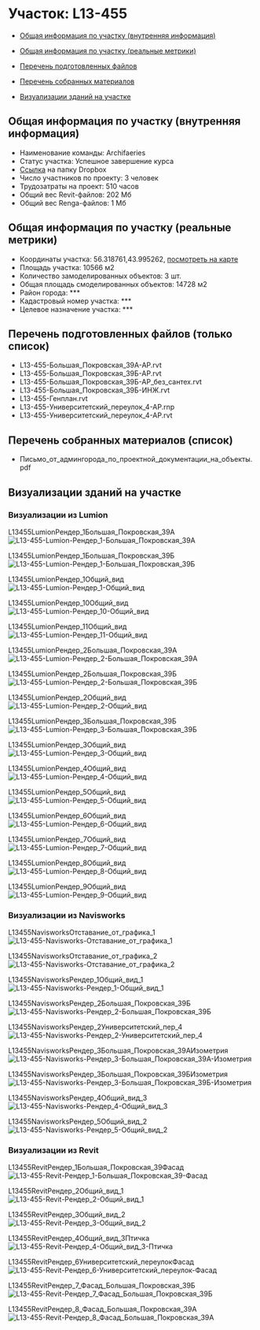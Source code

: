 # Участок: L13-455

* [Общая информация по участку (внутренняя информация)](#Chapter1)

* [Общая информация по участку (реальные метрики)](#Chapter2)

* [Перечень подготовленных файлов](#Chapter3)

* [Перечень собранных материалов](#Chapter4)

* [Визуализации зданий на участке](#Chapter6)

## <a id="Chapter1"></a> Общая информация по участку (внутренняя информация)
+ Наименование команды: Archifaeries
+ Статус участка: Успешное завершение курса
+ [Ссылка](https://www.dropbox.com/sh/wvvgv1nw1iqred9/AADKT844drn7jYZDkJCYzG6ra/L13_455?dl=0) на папку Dropbox
+ Число участников по проекту: 3 человек
+ Трудозатраты на проект: 510 часов
+ Общий вес Revit-файлов: 202 Мб
+ Общий вес Renga-файлов: 1 Мб
## <a id="Chapter2"></a> Общая информация по участку (реальные метрики)
+ Координаты участка: 56.318761,43.995262, [посмотреть на карте](https://yandex.ru/maps/47/nizhny-novgorod/?ll=43.995262%2C56.318761&z=19)
+ Площадь участка: 10566 м2
+ Количество замоделированных объектов: 3 шт.
+ Общая площадь смоделированных объектов: 14728 м2
+ Район города: *** 
+ Кадастровый номер участка: *** 
+ Целевое назначение участка: *** 
## <a id="Chapter3"></a> Перечень подготовленных файлов (только список)
+ L13-455-Большая_Покровская_39А-АР.rvt
+ L13-455-Большая_Покровская_39Б-АР.rvt
+ L13-455-Большая_Покровская_39Б-АР_без_сантех.rvt
+ L13-455-Большая_Покровская_39Б-ИНЖ.rvt
+ L13-455-Генплан.rvt
+ L13-455-Университетский_переулок_4-АР.rnp
+ L13-455-Университетский_переулок_4-АР.rvt
## <a id="Chapter4"></a> Перечень собранных материалов (список)
+ Письмо_от_админгорода_по_проектной_документации_на_объекты.pdf
## <a id="Chapter6"></a> Визуализации зданий на участке
### Визуализации из Lumion
L13455LumionРендер_1Большая_Покровская_39А
![L13-455-Lumion-Рендер_1-Большая_Покровская_39А](/Images/L13_455/L13-455-Lumion-Рендер_1-Большая_Покровская_39А_Compressed.jpg)

L13455LumionРендер_1Большая_Покровская_39Б
![L13-455-Lumion-Рендер_1-Большая_Покровская_39Б](/Images/L13_455/L13-455-Lumion-Рендер_1-Большая_Покровская_39Б_Compressed.jpg)

L13455LumionРендер_1Общий_вид
![L13-455-Lumion-Рендер_1-Общий_вид](/Images/L13_455/L13-455-Lumion-Рендер_1-Общий_вид_Compressed.jpg)

L13455LumionРендер_10Общий_вид
![L13-455-Lumion-Рендер_10-Общий_вид](/Images/L13_455/L13-455-Lumion-Рендер_10-Общий_вид_Compressed.jpg)

L13455LumionРендер_11Общий_вид
![L13-455-Lumion-Рендер_11-Общий_вид](/Images/L13_455/L13-455-Lumion-Рендер_11-Общий_вид_Compressed.jpg)

L13455LumionРендер_2Большая_Покровская_39А
![L13-455-Lumion-Рендер_2-Большая_Покровская_39А](/Images/L13_455/L13-455-Lumion-Рендер_2-Большая_Покровская_39А_Compressed.jpg)

L13455LumionРендер_2Большая_Покровская_39Б
![L13-455-Lumion-Рендер_2-Большая_Покровская_39Б](/Images/L13_455/L13-455-Lumion-Рендер_2-Большая_Покровская_39Б_Compressed.jpg)

L13455LumionРендер_2Общий_вид
![L13-455-Lumion-Рендер_2-Общий_вид](/Images/L13_455/L13-455-Lumion-Рендер_2-Общий_вид_Compressed.jpg)

L13455LumionРендер_3Большая_Покровская_39Б
![L13-455-Lumion-Рендер_3-Большая_Покровская_39Б](/Images/L13_455/L13-455-Lumion-Рендер_3-Большая_Покровская_39Б_Compressed.jpg)

L13455LumionРендер_3Общий_вид
![L13-455-Lumion-Рендер_3-Общий_вид](/Images/L13_455/L13-455-Lumion-Рендер_3-Общий_вид_Compressed.jpg)

L13455LumionРендер_4Общий_вид
![L13-455-Lumion-Рендер_4-Общий_вид](/Images/L13_455/L13-455-Lumion-Рендер_4-Общий_вид_Compressed.jpg)

L13455LumionРендер_5Общий_вид
![L13-455-Lumion-Рендер_5-Общий_вид](/Images/L13_455/L13-455-Lumion-Рендер_5-Общий_вид_Compressed.jpg)

L13455LumionРендер_6Общий_вид
![L13-455-Lumion-Рендер_6-Общий_вид](/Images/L13_455/L13-455-Lumion-Рендер_6-Общий_вид_Compressed.jpg)

L13455LumionРендер_7Общий_вид
![L13-455-Lumion-Рендер_7-Общий_вид](/Images/L13_455/L13-455-Lumion-Рендер_7-Общий_вид_Compressed.jpg)

L13455LumionРендер_8Общий_вид
![L13-455-Lumion-Рендер_8-Общий_вид](/Images/L13_455/L13-455-Lumion-Рендер_8-Общий_вид_Compressed.jpg)

L13455LumionРендер_9Общий_вид
![L13-455-Lumion-Рендер_9-Общий_вид](/Images/L13_455/L13-455-Lumion-Рендер_9-Общий_вид_Compressed.jpg)

### Визуализации из Navisworks
L13455NavisworksОтставание_от_графика_1
![L13-455-Navisworks-Отставание_от_графика_1](/Images/L13_455/L13-455-Navisworks-Отставание_от_графика_1_Compressed.jpg)

L13455NavisworksОтставание_от_графика_2
![L13-455-Navisworks-Отставание_от_графика_2](/Images/L13_455/L13-455-Navisworks-Отставание_от_графика_2_Compressed.jpg)

L13455NavisworksРендер_1Общий_вид_1
![L13-455-Navisworks-Рендер_1-Общий_вид_1](/Images/L13_455/L13-455-Navisworks-Рендер_1-Общий_вид_1_Compressed.jpg)

L13455NavisworksРендер_2Большая_Покровская_39Б
![L13-455-Navisworks-Рендер_2-Большая_Покровская_39Б](/Images/L13_455/L13-455-Navisworks-Рендер_2-Большая_Покровская_39Б_Compressed.jpg)

L13455NavisworksРендер_2Университетский_пер_4
![L13-455-Navisworks-Рендер_2-Университетский_пер_4](/Images/L13_455/L13-455-Navisworks-Рендер_2-Университетский_пер_4_Compressed.jpg)

L13455NavisworksРендер_3Большая_Покровская_39АИзометрия
![L13-455-Navisworks-Рендер_3-Большая_Покровская_39А-Изометрия](/Images/L13_455/L13-455-Navisworks-Рендер_3-Большая_Покровская_39А-Изометрия_Compressed.jpg)

L13455NavisworksРендер_3Большая_Покровская_39БИзометрия
![L13-455-Navisworks-Рендер_3-Большая_Покровская_39Б-Изометрия](/Images/L13_455/L13-455-Navisworks-Рендер_3-Большая_Покровская_39Б-Изометрия_Compressed.jpg)

L13455NavisworksРендер_4Общий_вид_3
![L13-455-Navisworks-Рендер_4-Общий_вид_3](/Images/L13_455/L13-455-Navisworks-Рендер_4-Общий_вид_3_Compressed.jpg)

L13455NavisworksРендер_5Общий_вид_2
![L13-455-Navisworks-Рендер_5-Общий_вид_2](/Images/L13_455/L13-455-Navisworks-Рендер_5-Общий_вид_2_Compressed.jpg)

### Визуализации из Revit
L13455RevitРендер_1Большая_Покровская_39Фасад
![L13-455-Revit-Рендер_1-Большая_Покровская_39-Фасад](/Images/L13_455/L13-455-Revit-Рендер_1-Большая_Покровская_39-Фасад_Compressed.jpg)

L13455RevitРендер_2Общий_вид_1
![L13-455-Revit-Рендер_2-Общий_вид_1](/Images/L13_455/L13-455-Revit-Рендер_2-Общий_вид_1_Compressed.jpg)

L13455RevitРендер_3Общий_вид_2
![L13-455-Revit-Рендер_3-Общий_вид_2](/Images/L13_455/L13-455-Revit-Рендер_3-Общий_вид_2_Compressed.jpg)

L13455RevitРендер_4Общий_вид_3Птичка
![L13-455-Revit-Рендер_4-Общий_вид_3-Птичка](/Images/L13_455/L13-455-Revit-Рендер_4-Общий_вид_3-Птичка_Compressed.jpg)

L13455RevitРендер_6Университетский_переулокФасад
![L13-455-Revit-Рендер_6-Университетский_переулок-Фасад](/Images/L13_455/L13-455-Revit-Рендер_6-Университетский_переулок-Фасад_Compressed.jpg)

L13455RevitРендер_7_Фасад_Большая_Покровская_39Б
![L13-455-Revit-Рендер_7_Фасад_Большая_Покровская_39Б](/Images/L13_455/L13-455-Revit-Рендер_7_Фасад_Большая_Покровская_39Б_Compressed.jpg)

L13455RevitРендер_8_Фасад_Большая_Покровская_39А
![L13-455-Revit-Рендер_8_Фасад_Большая_Покровская_39А](/Images/L13_455/L13-455-Revit-Рендер_8_Фасад_Большая_Покровская_39А_Compressed.jpg)


